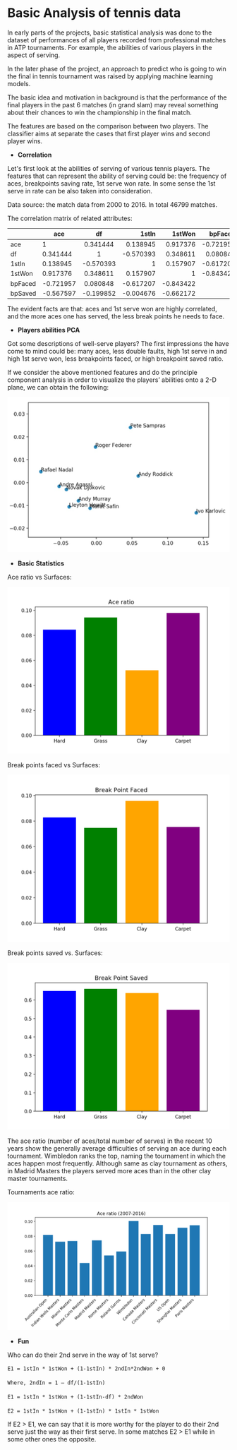 # Basic Analysis of tennis data

In early parts of the projects, basic statistical analysis was done to the dataset of performances of all players recorded from professional matches in ATP tournaments. For example, the abilities of various players in the aspect of serving.

In the later phase of the project, an approach to predict who is going to win the final in tennis tournament was raised by applying machine learning models.

The basic idea and motivation in background is that the performance of the final players in the past 6 matches (in grand slam) may reveal something about their chances to win the championship in the final match.

The features are based on the comparison between two players. The classifier aims at separate the cases that first player wins and second player wins.


* **Correlation**

Let's first look at the abilities of serving of various tennis players. The features that can represent the ability of serving could be: the frequency of aces, breakpoints saving rate, 1st serve won rate. In some sense the 1st serve in rate can be also taken into consideration.  

Data source: the match data from 2000 to 2016. In total 46799 matches.

The correlation matrix of related attributes:


|| ace | df | 1stIn  |1stWon| bpFaced|bpSaved|
|-|--|:-----:| -----:|---:|---:|---:|
|ace|1|0.341444|0.138945|0.917376|-0.721957|-0.567597|
|df| 0.341444|1|-0.570393|0.348611|0.080848|-0.199852|
|1stIn| 0.138945|-0.570393|1|0.157907|-0.617207|-0.004676|
|1stWon|0.917376|0.348611|0.157907|1|-0.843422|-0.662172|
|bpFaced|-0.721957|0.080848|-0.617207|-0.843422|1|0.550028|
|bpSaved|-0.567597|-0.199852|-0.004676|-0.662172|1|

The evident facts are that: aces and 1st serve won are highly correlated, and the more aces one has served, the less break points he needs to face.

* **Players abilities PCA**

Got some descriptions of well-serve players? The first impressions the have come to mind could be: many aces, less double faults, high 1st serve in and high 1st serve won, less breakpoints faced, or high breakpoint saved ratio.

If we consider the above mentioned features and do the principle component analysis in order to visualize the players’ abilities onto a 2-D plane, we can obtain the following:

![](../img/pca_players.jpg)


*  **Basic Statistics**

Ace ratio vs Surfaces:

![](../python-model/fig/act_ratio.png)

Break points faced vs Surfaces:

![](../python-model/fig/breakpoint-faced.png)

Break points saved vs. Surfaces:

![](../python-model/fig/breakpoint-saved.png)


The ace ratio (number of aces/total number of serves) in the recent 10 years show the generally average difficulties of serving an ace during each tournament. Wimbledon ranks the top, naming the tournament in which the aces happen most frequently. Although same as clay tournament as others, in Madrid Masters the players served more aces than in the other clay master tournaments.

Tournaments ace ratio:

![](../python-model/fig/act_ratio_tour_2007-2016.png)


* **Fun**

Who can do their 2nd serve in the way of 1st serve?

```
E1 = 1stIn * 1stWon + (1-1stIn) * 2ndIn*2ndWon + 0

Where, 2ndIn = 1 – df/(1-1stIn)

E1 = 1stIn * 1stWon + (1-1stIn-df) * 2ndWon

E2 = 1stIn * 1stWon + (1-1stIn) * 1stIn * 1stWon
```

If E2 > E1, we can say that it is more worthy for the player to do their 2nd serve just the way as their first serve.
In some matches E2 > E1 while in some other ones the opposite.
